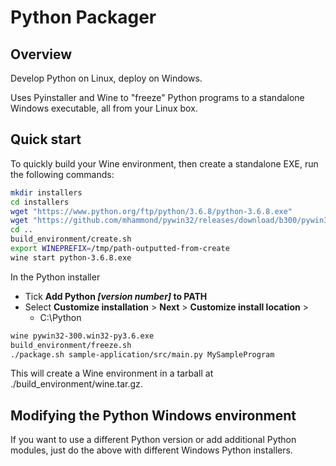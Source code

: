 # Python Packager
## Overview

Develop Python on Linux, deploy on Windows.

Uses Pyinstaller and Wine to "freeze" Python programs to a standalone Windows
executable, all from your Linux box.

## Quick start

To quickly build your Wine environment, then create a standalone EXE,
run the following commands:

```bash
mkdir installers
cd installers
wget "https://www.python.org/ftp/python/3.6.8/python-3.6.8.exe" 
wget "https://github.com/mhammond/pywin32/releases/download/b300/pywin32-300.win32-py3.6.exe"
cd ..
build_environment/create.sh
export WINEPREFIX=/tmp/path-outputted-from-create
wine start python-3.6.8.exe
```
In the Python installer
* Tick **Add Python *[version number]* to PATH**
* Select **Customize installation** > **Next**  > **Customize install location** > 
   * C:\Python
```bash
wine pywin32-300.win32-py3.6.exe
build_environment/freeze.sh
./package.sh sample-application/src/main.py MySampleProgram
```

This will create a Wine environment in a tarball at 
./build_environment/wine.tar.gz.

## Modifying the Python Windows environment

If you want to use a different Python version or add additional Python
modules, just do the above with different Windows Python installers.

